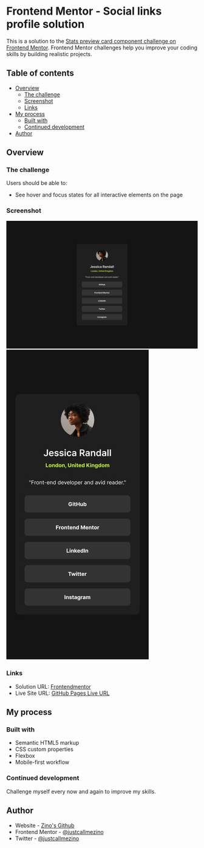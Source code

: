 # Frontend Mentor - Social links profile solution

This is a solution to the [Stats preview card component challenge on Frontend Mentor](https://www.frontendmentor.io/challenges/stats-preview-card-component-8JqbgoU62). Frontend Mentor challenges help you improve your coding skills by building realistic projects. 

## Table of contents

- [Overview](#overview)
  - [The challenge](#the-challenge)
  - [Screenshot](#screenshot)
  - [Links](#links)
- [My process](#my-process)
  - [Built with](#built-with)
  - [Continued development](#continued-development)
- [Author](#author)

## Overview

### The challenge

Users should be able to:

- See hover and focus states for all interactive elements on the page

### Screenshot
![Desktop version](/screenshots/destkop.jpg)
![Mobile version](/screenshots/mobile.jpg)

### Links

- Solution URL: [Frontendmentor](https://www.frontendmentor.io/solutions/social-links-profile-lqmLitxDlh)
- Live Site URL: [GitHub Pages Live URL](https://justcallmezino.github.io/Social-links-profile/)

## My process

### Built with

- Semantic HTML5 markup
- CSS custom properties
- Flexbox
- Mobile-first workflow

### Continued development

Challenge myself every now and again to improve my skills.

## Author

- Website - [Zino's Github](https://justcallmezino.github.io/home/)
- Frontend Mentor - [@justcallmezino](https://www.frontendmentor.io/profile/@justcallmezino)
- Twitter - [@justcallmezino](https://www.twitter.com/@justcallmezino)
